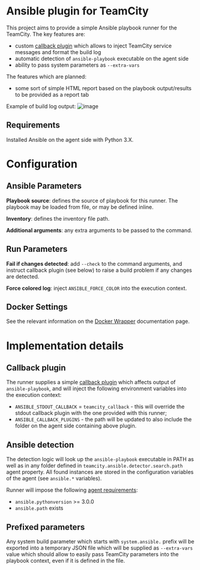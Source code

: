 # Ansible plugin for TeamCity

This project aims to provide a simple Ansible playbook runner for the TeamCity. The key features are:

* custom [callback plugin](https://docs.ansible.com/ansible/latest/plugins/callback.html) which allows to inject TeamCity service messages and format the build log
* automatic detection of `ansible-playbook` executable on the agent side
* ability to pass system parameters as `--extra-vars`

The features which are planned:
* some sort of simple HTML report based on the playbook output/results to be provided as a report tab

Example of build log output:
![image](https://user-images.githubusercontent.com/63649969/113508315-fb8dce00-9557-11eb-84ac-27e93dbb3ced.png)

## Requirements

Installed Ansible on the agent side with Python 3.X. 

# Configuration

## Ansible Parameters

**Playbook source**: defines the source of playbook for this runner. The playbook may be loaded from file, or may be defined inline.

**Inventory**: defines the inventory file path.

**Additional arguments**: any extra arguments to be passed to the command.

## Run Parameters

**Fail if changes detected**: add `--check` to the command arguments, and instruct callback plugin (see below) to raise a build problem if any changes are detected.

**Force colored log**: inject `ANSIBLE_FORCE_COLOR` into the execution context.

## Docker Settings

See the relevant information on the [Docker Wrapper](https://www.jetbrains.com/help/teamcity/docker-wrapper.html) documentation page.

# Implementation details

## Callback plugin

The runner supplies a simple [callback plugin](https://docs.ansible.com/ansible/latest/plugins/callback.html) which affects output of `ansible-playbook`, and will inject the following environment variables into the execution context:

* `ANSIBLE_STDOUT_CALLBACK` = `teamcity_callback` - this will override the stdout callback plugin with the one provided with this runner;
* `ANSIBLE_CALLBACK_PLUGINS` - the path will be updated to also include the folder on the agent side containing above plugin.

## Ansible detection

The detection logic will look up the `ansible-playbook` executable in PATH as well as in any folder defined in `teamcity.ansible.detector.search.path` agent property. All found instances are stored in the configuration variables of the agent (see `ansible.*` variables).

Runner will impose the following [agent requirements](https://www.jetbrains.com/help/teamcity/agent-requirements.html):

* `ansible.pythonversion` >= 3.0.0
* `ansible.path` exists

## Prefixed parameters

Any system build parameter which starts with `system.ansible.` prefix will be exported into a temporary JSON file which will be supplied as `--extra-vars` value which should allow to easily pass TeamCity parameters into the playbook context, even if it is defined in the file. 
